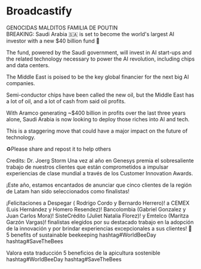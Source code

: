 # Broadcastify
GENOCIDAS MALDITOS FAMILIA DE POUTIN  
BREAKING: Saudi Arabia 🇸🇦 is set to become the world's largest AI investor with a new $40 billion fund 🤯

The fund, powered by the Saudi government, will invest in AI start-ups and the related technology necessary to power the AI revolution, including chips and data centers. 

The Middle East is poised to be the key global financier for the next big AI companies. 

Semi-conductor chips have been called the new oil, but the Middle East has a lot of oil, and a lot of cash from said oil profits. 

With Aramco generating ~$400 billion in profits over the last three years alone, Saudi Arabia is now looking to deploy those riches into AI and tech. 

This is a staggering move that could have a major impact on the future of technology. 

♻️Please share and repost it to help others 

Credits: Dr. Joerg Storm
Una vez al año en Genesys premia el sobresaliente trabajo de nuestros clientes que están comprometidos a impulsar experiencias de clase mundial a través de los Customer Innovation Awards.
 
¡Este año, estamos encantados de anunciar que cinco clientes de la región de Latam han sido seleccionados como finalistas!
 
¡Felicitaciones a Despegar ( Rodrigo Cordo y Bernardo Herrero)! a CEMEX (Luis Hernández y Homero Resendez)! Bancolombia (Gabriel Gonzalez y Juan Carlos Mora)! SisteCrédito (Juliet Natalia Florez)! y Emtelco (Maritza Garzón Vargas)! finalistas elegidos por su destacado trabajo en la adopción de la innovación y por brindar experiencias excepcionales a sus clientes! 🚀 
5 benefits of sustainable beekeeping 
hashtag#WorldBeeDay hashtag#SaveTheBees

Valora esta traducción 
5 beneficios de la apicultura sostenible 
hashtag#WorldBeeDay hashtag#SaveTheBees 
